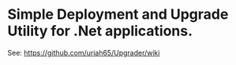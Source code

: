 # Simple Deployment and Upgrade Utility for .Net applications.

See: https://github.com/uriah65/Upgrader/wiki
